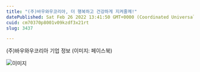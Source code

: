 ```yaml
---
title: "(주)바우와우코리아, 더 행복하고 건강하게 지켜줄께!"
datePublished: Sat Feb 26 2022 13:41:50 GMT+0000 (Coordinated Universal Time)
cuid: cm70370p8001v09kzdf3x21rt
slug: 3437

---
```



(주)바우와우코리아 기업 정보 (이미지: 페이스북)

![이미지](https://cdn.hashnode.com/res/hashnode/image/upload/v1739254451399/899e9b32-43f7-4379-8112-83713d4a027f.png)